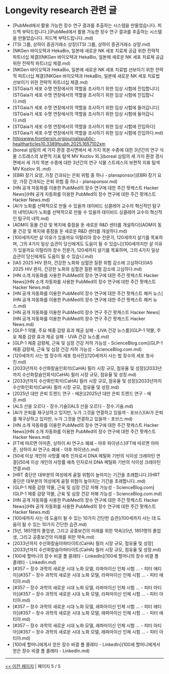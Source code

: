 # Longevity research 관련 글

- [PubMed에서 활용 가능한 장수 연구 결과를 추출하는 시스템을 만들었습니다. 피드백 부탁드립니다.](PubMed에서 활용 가능한 장수 연구 결과를 추출하는 시스템을 만들었습니다. 피드백 부탁드립니다..md)
- [TSI 그룹, 상하이 증권거래소 상장](TSI 그룹, 상하이 증권거래소 상장.md)
- [NKGen 바이오텍과 HekaBio, 일본에 새로운 NK 세포 치료제 공급 위한 전략적 파트너십 체결](NKGen 바이오텍과 HekaBio, 일본에 새로운 NK 세포 치료제 공급 위한 전략적 파트너십 체결.md)
- [NKGen 바이오텍과 HekaBio, 일본에 새로운 NK 세포 치료법 선보이기 위한 전략적 파트너십 체결](NKGen 바이오텍과 HekaBio, 일본에 새로운 NK 세포 치료법 선보이기 위한 전략적 파트너십 체결.md)
- [STGaia가 세포 수명 연장에서의 역할을 조사하기 위한 임상 시험에 진입합니다](STGaia가 세포 수명 연장에서의 역할을 조사하기 위한 임상 시험에 진입합니다.md)
- [STGaia가 세포 수명 연장에서의 역할을 조사하기 위한 임상 시험에 들어갑니다](STGaia가 세포 수명 연장에서의 역할을 조사하기 위한 임상 시험에 들어갑니다.md)
- [STGaia가 세포 수명 연장에서의 역할을 조사하기 위한 임상 시험에 진입하다](STGaia가 세포 수명 연장에서의 역할을 조사하기 위한 임상 시험에 진입하다.md)
- [httpswww.frontiersin.orgjournalspublic-healtharticles10.3389fpubh.2025.1657102xm](httpswww.frontiersin.orgjournalspublic-healtharticles10.3389fpubh.2025.1657102xm.md)
- [boreal 삼림의 세 가지 환경 경사면에서 세 가지 목본 수종에 대한 3년간의 연구 식물 스트레스의 보편적 지표 탐색 MV Kozlov 외.](boreal 삼림의 세 가지 환경 경사면에서 세 가지 목본 수종에 대한 3년간의 연구 식물 스트레스의 보편적 지표 탐색 MV Kozlov 외..md)
- [EBRI 장기 요양, 가장 간과되는 은퇴 위험 중 하나 - plansponsor](EBRI 장기 요양, 가장 간과되는 은퇴 위험 중 하나 - plansponsor.md)
- [HN 공개 자동화를 이용한 PubMed의 장수 연구에 대한 주간 팟캐스트  Hacker News](HN 공개 자동화를 이용한 PubMed의 장수 연구에 대한 주간 팟캐스트  Hacker News.md)
- [AI가 노화를 선택적으로 만들 수 있을까 데이비드 싱클레어 교수의 혁신적인 탐구의 내막](AI가 노화를 선택적으로 만들 수 있을까 데이비드 싱클레어 교수의 혁신적인 탐구의 내막.md)
- [ADM이 동물 건강 및 복지에 중점을 둔 새로운 R&D 센터를 개설하다](ADM이 동물 건강 및 복지에 중점을 둔 새로운 R&D 센터를 개설하다.md)
- [100세까지만 살 이유가 있을까요 이탈리아 장수 전문가, 120세까지 살기를 목표하며, 그의 4가지 일상 습관이 당신에게도 도움이 될 수 있습니](100세까지만 살 이유가 있을까요 이탈리아 장수 전문가, 120세까지 살기를 목표하며, 그의 4가지 일상 습관이 당신에게도 도움이 될 수 있습니.md)
- [IAS 2025 HIV 환자, 건강한 노화와 심혈관 질환 위험 감소에 고심하다](IAS 2025 HIV 환자, 건강한 노화와 심혈관 질환 위험 감소에 고심하다.md)
- [HN 소개 자동화를 사용한 PubMed의 장수 연구에 대한 주간 팟캐스트  Hacker News](HN 소개 자동화를 사용한 PubMed의 장수 연구에 대한 주간 팟캐스트  Hacker News.md)
- [HN 공개 자동화를 이용한 PubMed의 장수 연구에 대한 주간 팟캐스트  해커 뉴스](HN 공개 자동화를 이용한 PubMed의 장수 연구에 대한 주간 팟캐스트  해커 뉴스.md)
- [HN 공개 자동화를 이용한 PubMed의 장수 연구 주간 팟캐스트  Hacker News](HN 공개 자동화를 이용한 PubMed의 장수 연구 주간 팟캐스트  Hacker News.md)
- [GLP-1 약물, 주요 체중 감량 효과 제공 실패 - UVA 건강 뉴스룸](GLP-1 약물, 주요 체중 감량 효과 제공 실패 - UVA 건강 뉴스룸.md)
- [GLP-1 체중 감량제, 근육 및 심장 건강 저하 가능성 - ScienceBlog.com](GLP-1 체중 감량제, 근육 및 심장 건강 저하 가능성 - ScienceBlog.com.md)
- [120세까지 사는 법 장수의 세포 청사진](120세까지 사는 법 장수의 세포 청사진.md)
- [2033년까지 수산화칼슘인회석(CaHA) 필러 시장 규모, 점유율 및 성장](2033년까지 수산화칼슘인회석(CaHA) 필러 시장 규모, 점유율 및 성장.md)
- [2033년까지 수산화인회석(CaHA) 필러 시장 규모, 점유율 및 성장](2033년까지 수산화인회석(CaHA) 필러 시장 규모, 점유율 및 성장.md)
- [2025년 대만 은퇴 트렌드 연구 - 에온](2025년 대만 은퇴 트렌드 연구 - 에온.md)
- [ALS 산을 오르다 - 장수.기술](ALS 산을 오르다 - 장수.기술.md)
- [AI가 은퇴를 재구상하고 있지만, 누가 그것을 연결하고 있을까 - 포브스](AI가 은퇴를 재구상하고 있지만, 누가 그것을 연결하고 있을까 - 포브스.md)
- [HN 소개 자동화를 이용한 PubMed의 장수 연구에 대한 주간 팟캐스트  Hacker News](HN 소개 자동화를 이용한 PubMed의 장수 연구에 대한 주간 팟캐스트  Hacker News.md)
- [FT에 따르면 아마존, 상하이 AI 연구소 폐쇄 - 야후 파이낸스](FT에 따르면 아마존, 상하이 AI 연구소 폐쇄 - 야후 파이낸스.md)
- [50세 이상 개인의 사망률 예측 인자로서 DNA 메틸화 기반의 식이성 크레아틴 연결](50세 이상 개인의 사망률 예측 인자로서 DNA 메틸화 기반의 식이성 크레아틴 연결.md)
- [HRT 중단은 대부분의 여성에게 골절 위험이 높아지는 기간을 초래합니다.](HRT 중단은 대부분의 여성에게 골절 위험이 높아지는 기간을 초래합니다..md)
- [GLP-1 체중 감량 약물, 근육 및 심장 건강 저해 가능성 - ScienceBlog.com](GLP-1 체중 감량 약물, 근육 및 심장 건강 저해 가능성 - ScienceBlog.com.md)
- [HN 공개 자동화를 사용한 PubMed의 장수 연구에 대한 주간 팟캐스트  Hacker News](HN 공개 자동화를 사용한 PubMed의 장수 연구에 대한 주간 팟캐스트  Hacker News.md)
- [100세까지 사는 데 도움이 될 수 있는 10가지 간단한 습관](100세까지 사는 데 도움이 될 수 있는 10가지 간단한 습관.md)
- [5년, 1851명의 졸업생, 그리고 공중보건의 미래를 위한 약속](5년, 1851명의 졸업생, 그리고 공중보건의 미래를 위한 약속.md)
- [2033년까지 수산화칼슘아파타이트(CaHA) 필러 시장 규모, 점유율 및 성장](2033년까지 수산화칼슘아파타이트(CaHA) 필러 시장 규모, 점유율 및 성장.md)
- [100세 할머니의 장수 비결  폴 콜레타 - LinkedIn](100세 할머니의 장수 비결  폴 콜레타 - LinkedIn.md)
- [#357 ‒ 장수 과학의 새로운 시대 노화 모델, 라파마이신 인체 시험 ... - 피터 애티아](#357 ‒ 장수 과학의 새로운 시대 노화 모델, 라파마이신 인체 시험 ... - 피터 애티아.md)
- [#357 ‒ 장수 과학의 새로운 시대 노화 모델, 라파마이신 인체 시험 ... - 피터 아티아](#357 ‒ 장수 과학의 새로운 시대 노화 모델, 라파마이신 인체 시험 ... - 피터 아티아.md)
- [#357 ‒ 장수 과학의 새로운 시대 노화 모델, 래파마이신 인체 시험 ... - 피터 애티아](#357 ‒ 장수 과학의 새로운 시대 노화 모델, 래파마이신 인체 시험 ... - 피터 애티아.md)
- [#357 ‒ 장수 과학의 새로운 시대 노화 모델, 래파마이신 인체 시험 ... - 피터 아티아](#357 ‒ 장수 과학의 새로운 시대 노화 모델, 래파마이신 인체 시험 ... - 피터 아티아.md)
- [100세 할머니에게서 얻은 장수 비결  폴 콜레타 - LinkedIn](100세 할머니에게서 얻은 장수 비결  폴 콜레타 - LinkedIn.md)

---
[<< 이전 페이지](page-4.md)  |  페이지 5 / 5